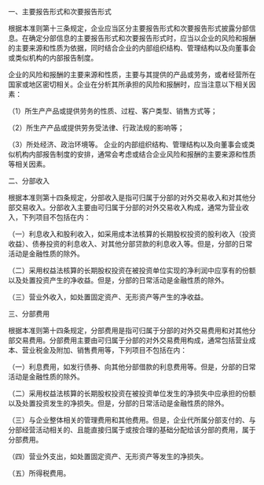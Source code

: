 一、主要报告形式和次要报告形式

 根据本准则第十三条规定，企业应当区分主要报告形式和次要报告形式披露分部信息。在确定分部信息的主要报告形式和次要报告形式时，应当以企业的风险和报酬的主要来源和性质为依据，同时结合企业的内部组织结构、管理结构以及向董事会或类似机构的内部报告制度。

 企业的风险和报酬的主要来源和性质，主要与其提供的产品或劳务，或者经营所在国家或地区密切相关。企业在分析其所承担的风险和报酬时，应当注意以下相关因素：

 （1）所生产产品或提供劳务的性质、过程、客户类型、销售方式等；

 （2）所生产产品或提供劳务受法律、行政法规的影响等；

 （3）所处经济、政治环境等。 企业的内部组织结构、管理结构以及向董事会或类似机构内部报告制度的安排，通常会考虑或结合企业风险和报酬的主要来源和性质等相关因素。

 二、分部收入

 根据本准则第十四条规定，分部收入是指可归属于分部的对外交易收入和对其他分部交易收入。分部收入主要由可归属于分部的对外交易收入构成，通常为营业收入，下列项目不包括在内：

 （一）利息收入和股利收入，如采用成本法核算的长期股权投资的股利收入（投资收益）、债券投资的利息收入、对其他分部贷款的利息收入等。但是，分部的日常活动是金融性质的除外。

 （二）采用权益法核算的长期股权投资在被投资单位实现的净利润中应享有的份额以及处置投资产生的净收益。但是，分部的日常活动是金融性质的除外。

 （三）营业外收入，如处置固定资产、无形资产等产生的净收益。

 三、分部费用

 根据本准则第十四条规定，分部费用是指可归属于分部的对外交易费用和对其他分部交易费用。分部费用主要由可归属于分部的对外交易费用构成，通常包括营业成本、营业税金及附加、销售费用等，下列项目不包括在内：

 （一）利息费用，如发行债券、向其他分部借款的利息费用等。但是，分部的日常活动是金融性质的除外。

 （二）采用权益法核算的长期股权投资在被投资单位发生的净损失中应承担的份额以及处置投资发生的净损失。但是，分部的日常活动是金融性质的除外。

 （三）与企业整体相关的管理费用和其他费用。但是，企业代所属分部支付的、与分部经营活动相关的、且能直接归属于或按合理的基础分配给该分部的费用，属于分部费用。

 （四）营业外支出，如处置固定资产、无形资产等发生的净损失。

 （五）所得税费用。
